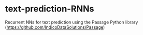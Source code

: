 # text-prediction-RNNs
Recurrent NNs for text prediction using the Passage Python library (https://github.com/IndicoDataSolutions/Passage)
